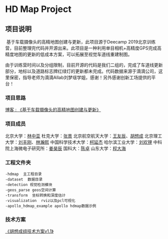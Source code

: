 # HD Map Project 

## 项目说明

​		基于车载摄像头的高精地图创建与更新，此项目源于Deecamp 2019北京训练营，目前整理完代码并开源出来。此项目是一种利用单目相机+高精度GPS完成高精度地图的更新的低成本方案，可以拓展至视觉车道线重建制图。

​		由于训练营时间以及分组限制，目前开源的代码是我们二组的，完成了车道线更新部分，地标以及道路标志牌红绿灯的更新都未完成。代码数据来源于滴滴公司，这里保密，指导老师为滴滴AIlab刘梦瑶学姐，感谢！另外感谢创新工场提供的平台！

### 项目思路

[博客 : 《基于车载摄像头的高精地图创建与更新》](http://www.xchu.net/2019/08/21/Deecamp%E9%A1%B9%E7%9B%AE%E6%A6%82%E8%BF%B0/)

### 项目成员

北京大学：[林中亚](https://github.com/daniallin)
杜克大学：[张景](https://github.com/zhangjing1997)
北京航空航天大学：[王友辰](https://github.com/yohoochen)、[胡想成](https://github.com/JokerJohn)
北京理工大学：[刘丰刚](https://github.com/LiuFG)、[林瀚熙]()
中国科学技术大学：[柯延杰](https://github.com/USTC-Keyanjie)
哈尔滨工业大学：[刘欢锂]()
中科院上海微电子研究所：[姜昊辰](https://github.com/jhch1995)
国科大：[陈卓]()
山东大学：[程大海](https://github.com/DaHaiHuha)

### 工程文件夹

```
-hdmap  主工程目录
-dataset  数据目录
-detection 视觉检测模块
-geos_parse geos空间计算
-transform  坐标转换和深度估计
-visualization  rviz以及pcl可视化
-apollo_hdmap_example apollo hdmap数据示例
```

### 技术方案

[《胡想成组技术方案v1.1》](https://shimo.im/docs/gqPgyHg9gpJgQYtR/ )